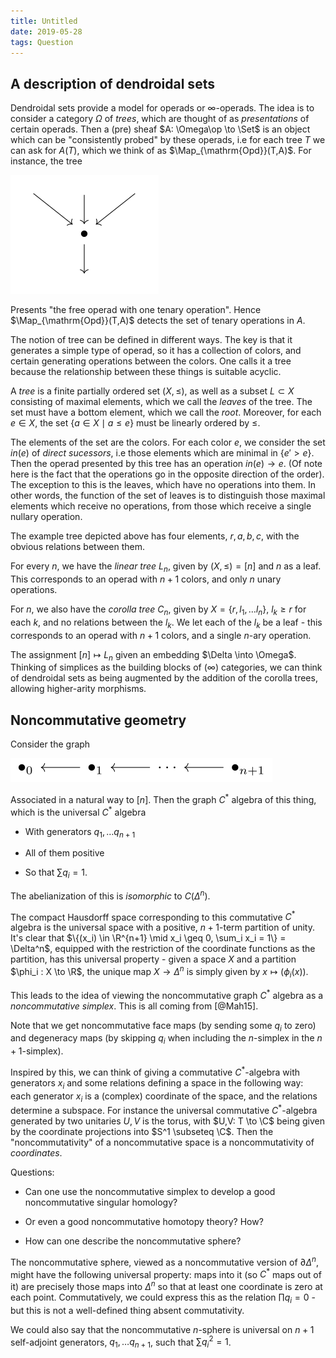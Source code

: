 ```yaml
---
title: Untitled
date: 2019-05-28
tags: Question
---
```

A description of dendroidal sets
--------------------------------

Dendroidal sets provide a model for operads or $\infty$-operads. The
idea is to consider a category $\Omega$ of *trees*, which are thought of
as *presentations* of certain operads. Then a (pre) sheaf
$A: \Omega\op \to \Set$ is an object which can be "consistently probed"
by these operads, i.e for each tree $T$ we can ask for $A(T)$, which we
think of as $\Map_{\mathrm{Opd}}(T,A)$. For instance, the tree

![](/images/2a514cdddf3d2debf0d241b9bda10e937ff2e748.svg)

Presents "the free operad with one tenary operation". Hence
$\Map_{\mathrm{Opd}}(T,A)$ detects the set of tenary operations in $A$.

The notion of tree can be defined in different ways. The key is that it
generates a simple type of operad, so it has a collection of colors, and
certain generating operations between the colors. One calls it a tree
because the relationship between these things is suitable acyclic.

A *tree* is a finite partially ordered set $(X,\leq)$, as well as a
subset $L \subset X$ consisting of maximal elements, which we call the
*leaves* of the tree. The set must have a bottom element, which we call
the *root*. Moreover, for each $e\in X$, the set
$\{a \in X \mid a \leq e\}$ must be linearly ordered by $\leq$.

The elements of the set are the colors. For each color $e$, we consider
the set $in(e)$ of *direct sucessors*, i.e those elements which are
minimal in $\{e' > e\}$. Then the operad presented by this tree has an
operation $in(e) \to e$. (Of note here is the fact that the operations
go in the opposite direction of the order). The exception to this is the
leaves, which have no operations into them. In other words, the function
of the set of leaves is to distinguish those maximal elements which
receive no operations, from those which receive a single nullary
operation.

The example tree depicted above has four elements, $r,a,b,c$, with the
obvious relations between them.

For every $n$, we have the *linear tree* $L_n$, given by
$(X,\leq) = [n]$ and $n$ as a leaf. This corresponds to an operad with
$n+1$ colors, and only $n$ unary operations.

For $n$, we also have the *corolla tree* $C_n$, given by
$X = \{r, l_1, \dots l_n\}$, $l_k \geq r$ for each $k$, and no relations
between the $l_k$. We let each of the $l_k$ be a leaf - this corresponds
to an operad with $n+1$ colors, and a single $n$-ary operation.

The assignment $[n] \mapsto L_n$ given an embedding
$\Delta \into \Omega$. Thinking of simplices as the building blocks of
($\infty$) categories, we can think of dendroidal sets as being
augmented by the addition of the corolla trees, allowing higher-arity
morphisms.

Noncommutative geometry
-----------------------

Consider the graph

![](/images/5af53526058d9461a3a22bab53d82c761985230f.svg)

Associated in a natural way to $[n]$. Then the graph $C^*$ algebra of
this thing, which is the universal $C^*$ algebra

-   With generators $q_1, \dots q_{n+1}$

-   All of them positive

-   So that $\sum q_i =1$.

The abelianization of this is *isomorphic* to $C(\Delta^n)$.

The compact Hausdorff space corresponding to this commutative $C^*$
algebra is the universal space with a positive, $n+1$-term partition of
unity. It's clear that
$\{(x_i) \in \R^{n+1} \mid x_i \geq 0, \sum_i x_i = 1\} = \Delta^n$,
equipped with the restriction of the coordinate functions as the
partition, has this universal property - given a space $X$ and a
partition $\phi_i : X \to \R$, the unique map $X \to \Delta^n$ is simply
given by $x \mapsto (\phi_i(x))$.

This leads to the idea of viewing the noncommutative graph $C^*$ algebra
as a *noncommutative simplex*. This is all coming from [@Mah15].

Note that we get noncommutative face maps (by sending some $q_i$ to
zero) and degeneracy maps (by skipping $q_i$ when including the
$n$-simplex in the $n+1$-simplex).

Inspired by this, we can think of giving a commutative $C^*$-algebra
with generators $x_i$ and some relations defining a space in the
following way: each generator $x_i$ is a (complex) coordinate of the
space, and the relations determine a subspace. For instance the
universal commutative $C^*$-algebra generated by two unitaries $U,V$ is
the torus, with $U,V: T \to \C$ being given by the coordinate
projections into $S^1 \subseteq \C$. Then the "noncommutativity" of a
noncommutative space is a noncommutativity of *coordinates*.

Questions:

-   Can one use the noncommutative simplex to develop a good
    noncommutative singular homology?

-   Or even a good noncommutative homotopy theory? How?

-   How can one describe the noncommutative sphere?

The noncommutative sphere, viewed as a noncommutative version of
$\partial \Delta^n$, might have the following universal property: maps
into it (so $C^*$ maps out of it) are precisely those maps into
$\Delta^n$ so that at least one coordinate is zero at each point.
Commutatively, we could express this as the relation $\prod q_i = 0$ -
but this is not a well-defined thing absent commutativity.

We could also say that the noncommutative $n$-sphere is universal on
$n+1$ self-adjoint generators, $q_1, \dots q_{n+1}$, such that
$\sum q_i^2 = 1$.
